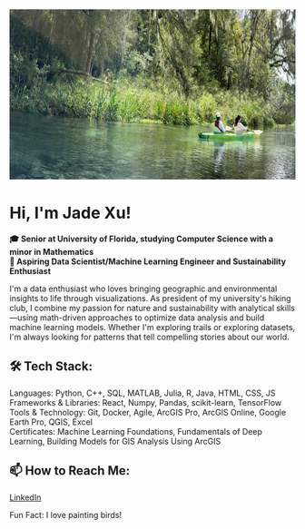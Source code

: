 <img src="IMG_5739.jpg" height="300" width = "1000">
<b>

# Hi, I'm Jade Xu!
🎓 Senior at University of Florida, studying Computer Science with a minor in Mathematics <br>
🔭 Aspiring Data Scientist/Machine Learning Engineer and Sustainability Enthusiast </b>

I'm a data enthusiast who loves bringing geographic and environmental insights to life through visualizations. As president of my university's hiking club, I combine my passion for nature and sustainability with analytical skills—using math-driven approaches to optimize data analysis and build machine learning models. Whether I'm exploring trails or exploring datasets, I'm always looking for patterns that tell compelling stories about our world.


## 🛠 Tech Stack: <br>
Languages: Python, C++, SQL, MATLAB, Julia, R, Java, HTML, CSS, JS <br>
Frameworks & Libraries: React, Numpy, Pandas, scikit-learn, TensorFlow <br>
Tools & Technology: Git, Docker, Agile, ArcGIS Pro, ArcGIS Online, Google Earth Pro, QGIS, Excel <br>
Certificates: Machine Learning Foundations, Fundamentals of Deep Learning, Building Models for GIS Analysis Using ArcGIS
 

## 📫 How to Reach Me:
[LinkedIn](https://www.linkedin.com/in/jiayi-jade-xu/)
 

Fun Fact:
I love painting birds!
